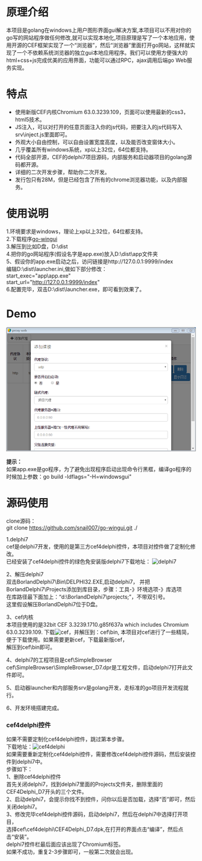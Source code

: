 # 原理介绍
本项目是golang在windows上用户图形界面gui解决方案,本项目可以不用对你的go写的网站程序做任何修改,就可以实现本地化,项目原理是写了一个本地应用，使用开源的CEF框架实现了一个“浏览器”，然后“浏览器”里面打开go网站，这样就实现了一个不依赖系统浏览器的独立gui本地应用程序。我们可以使用方便强大的html+css+js完成优美的应用界面，功能可以通过RPC，ajax调用后端go Web服务实现。

# 特点
- 使用新版CEF内核Chromium 63.0.3239.109，页面可以使用最新的css3，html5技术。
- JS注入，可以对打开的任意页面注入你的js代码，把要注入的js代码写入srv\inject.js里面即可。
- 外观大小自由控制，可以自由设置宽度高度，以及能否改变窗体大小。
- 几乎覆盖所有windows系统，xp以上32位，64位都支持。
- 代码全部开源，CEF的delphi7项目源码，内部服务和启动器项目的golang源码都开源。
- 详细的二次开发步骤，帮助你二次开发。
- 发行包只有28M，但是已经包含了所有的chrome浏览器功能，以及内部服务。

# 使用说明
1.环境要求是windows，理论上xp以上32位，64位都支持。  
2.下载程序[go-wingui](https://github.com/snail007/go-wingui/releases/tag/v2.0)  
3.解压到比如D盘，D:\dist  
4.把你的go网站程序(假设名字是app.exe)放入D:\dist\app文件夹  
5、假设你的app.exe启动之后，访问链接是http://127.0.0.1:9999/index  
编辑D:\dist\launcher.ini,做如下部分修改：  
start_exec="app\app.exe"  
start_url="http://127.0.0.1:9999/index"   
6.配置完毕，双击D:\dist\launcher.exe，即可看到效果了。  

# Demo
![demo](/docs/images/demo.png)

**提示：**  
如果app.exe是go程序，为了避免出现程序启动出现命令行黑框，编译go程序的时候加上参数：go build  -ldflags="-H=windowsgui"  

#  源码使用  
clone源码：  
git clone https://github.com/snail007/go-wingui.git ./   

1.delphi7  
cef是delphi7开发，使用的是第三方cef4delphi控件，本项目对控件做了定制化修改。  
已经安装了cef4delphi控件的绿色免安装版delphi7下载地址： ![delphi7](https://github.com/snail007/go-wingui/releases/tag/BorlandDelphi7)   

2、解压delphi7  
双击BorlandDelphi7\Bin\DELPHI32.EXE,启动delphi7，
并把BorlandDelphi7\Projects添加到库目录，步骤：工具-》环境选项-》库选项  
在库路径最下面加上：“d:\BorlandDelphi7\projects;”，不带双引号。  
这里假设解压BorlandDelphi7位于D盘。  

3、cef内核  
本项目使用的是32bit CEF 3.3239.1710.g85f637a which includes Chromium 63.0.3239.109.
下载![cef](https://github.com/snail007/go-wingui/releases/tag/cef_3.3239.1710.g85f637a_Chromium-63.0.3239.109)，并解压到：cef\bin,
本项目对cef进行了一些精简，便于下载使用。如果需要更新cef，下载最新版cef，  
解压到cef\bin即可。  

4、delphi7的工程项目是cef\SimpleBrowser  
cef\SimpleBrowser\SimpleBrowser_D7.dpr是工程文件，启动delphi7打开此文件即可。  

5、启动器launcher和内部服务srv是golang开发，走标准的go项目开发流程就行。  

6、开发环境搭建完成。  

### cef4delphi控件  
如果不需要定制化cef4delphi控件，跳过第本步骤。  
下载地址：![cef4delphi](https://github.com/snail007/go-wingui/releases/tag/CEF4Delphi)   
如果需要重新定制化cef4delphi控件，需要修改cef4delphi控件源码，然后安装控件到delphi7中。   
步骤如下：  
1、删除cef4delphi控件  
首先关闭delphi7，找到delphi7里面的Projects文件夹，删除里面的CEF4Delphi_D7开头的三个文件。  
2、启动delphi7，会提示你找不到控件，问你以后是否加载，选择“否”即可，然后关闭delphi7。  
3、修改完毕cef4delphi控件源码，启动delphi7，然后在delphi7中选择打开项目，  
选择cef\cef4delphi\CEF4Delphi_D7.dpk,在打开的界面点击“编译”，然后点击“安装”。  
delphi7控件栏最后面应该出现了Chromium标签。  
如果不成功，重复2-3步骤即可，一般第二次就会出现。  
